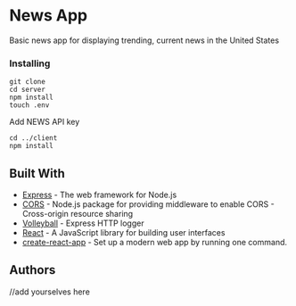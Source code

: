 # News App

Basic news app for displaying trending, current news in the United States

### Installing

```
git clone
cd server
npm install
touch .env
```

Add NEWS API key

```
cd ../client
npm install
```

## Built With

- [Express](https://expressjs.com/en/starter/installing.html) - The web framework for Node.js
- [CORS](https://www.npmjs.com/package/cors) - Node.js package for providing middleware to enable CORS - Cross-origin resource sharing
- [Volleyball](https://www.npmjs.com/package/volleyball) - Express HTTP logger
- [React](https://reactjs.org/) - A JavaScript library for building user interfaces
- [create-react-app](https://github.com/facebook/create-react-app) - Set up a modern web app by running one command.

## Authors

//add yourselves here

